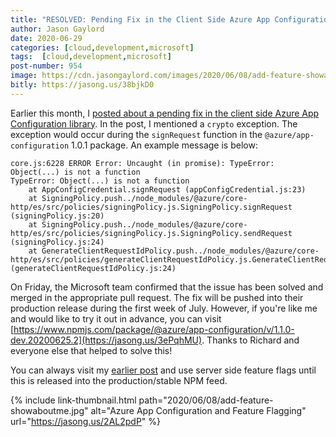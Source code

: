 ```yaml
---
title: "RESOLVED: Pending Fix in the Client Side Azure App Configuration Library"
author: Jason Gaylord
date: 2020-06-29
categories: [cloud,development,microsoft]
tags:  [cloud,development,microsoft]
post-number: 954
image: https://cdn.jasongaylord.com/images/2020/06/08/add-feature-showaboutme.jpg
bitly: https://jasong.us/38bjkD0
---
```


Earlier this month, I [posted about a pending fix in the client side Azure App Configuration library](https://jasong.us/3ev93nQ). In the post, I mentioned a `crypto` exception. The exception would occur during the `signRequest` function in the `@azure/app-configuration` 1.0.1 package. An example message is below:

```shell
core.js:6228 ERROR Error: Uncaught (in promise): TypeError: Object(...) is not a function
TypeError: Object(...) is not a function
    at AppConfigCredential.signRequest (appConfigCredential.js:23)
    at SigningPolicy.push../node_modules/@azure/core-http/es/src/policies/signingPolicy.js.SigningPolicy.signRequest (signingPolicy.js:20)
    at SigningPolicy.push../node_modules/@azure/core-http/es/src/policies/signingPolicy.js.SigningPolicy.sendRequest (signingPolicy.js:24)
    at GenerateClientRequestIdPolicy.push../node_modules/@azure/core-http/es/src/policies/generateClientRequestIdPolicy.js.GenerateClientRequestIdPolicy.sendRequest (generateClientRequestIdPolicy.js:24)
```

On Friday, the Microsoft team confirmed that the issue has been solved and merged in the appropriate pull request. The fix will be pushed into their production release during the first week of July. However, if you're like me and would like to try it out in advance, you can visit [https://www.npmjs.com/package/@azure/app-configuration/v/1.1.0-dev.20200625.2](https://jasong.us/3ePqhMU). Thanks to Richard and everyone else that helped to solve this!

You can always visit my [earlier post](https://jasong.us/2AL2pdP) and use server side feature flags until this is released into the production/stable NPM feed.

{% include link-thumbnail.html path="2020/06/08/add-feature-showaboutme.jpg" alt="Azure App Configuration and Feature Flagging" url="https://jasong.us/2AL2pdP" %}